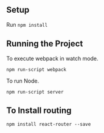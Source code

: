 

## Setup

Run `npm install`



## Running the Project

To execute webpack in watch mode.

```
npm run-script webpack
```

To run Node.

```
npm run-script server
```
## To Install routing

```
npm install react-router --save
```
